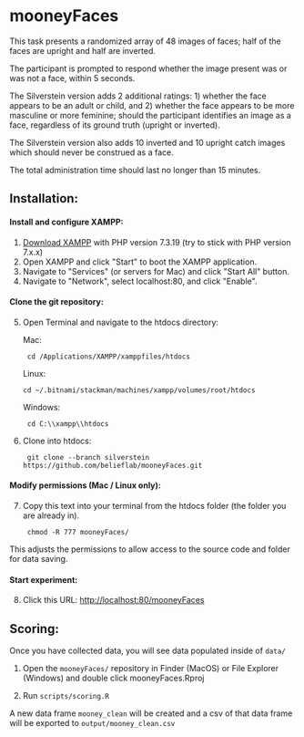 # mooneyFaces

This task presents a randomized array of 48 images of faces; half of the faces are upright and half are inverted.

The participant is prompted to respond whether the image present was or was not a face, within 5 seconds.

The Silverstein version adds 2 additional ratings:
    1) whether the face appears to be an adult or child, and
    2) whether the face appears to be more masculine or more feminine;
should the participant identifies an image as a face, regardless of its ground truth (upright or inverted).

The Silverstein version also adds 10 inverted and 10 upright catch images which should never be construed as a face.

The total administration time should last no longer than 15 minutes. 

## Installation:

#### Install and configure XAMPP:
1. [Download XAMPP](https://www.apachefriends.org/download.html) with PHP version 7.3.19 (try to stick with PHP version 7.x.x)
2. Open XAMPP and click "Start" to boot the XAMPP application.
3. Navigate to "Services" (or servers for Mac) and click "Start All" button.
4. Navigate to "Network", select localhost:80, and click "Enable".




#### Clone the git repository:
5. Open Terminal and navigate to the htdocs directory:

    Mac:

        cd /Applications/XAMPP/xamppfiles/htdocs

    Linux:
   
       cd ~/.bitnami/stackman/machines/xampp/volumes/root/htdocs
   
    Windows:

        cd C:\\xampp\\htdocs

6. Clone into htdocs:

        git clone --branch silverstein https://github.com/belieflab/mooneyFaces.git

#### Modify permissions (Mac / Linux only):
7. Copy this text into your terminal from the htdocs folder (the folder you are already in).

        chmod -R 777 mooneyFaces/

This adjusts the permissions to allow access to the source code and folder for data saving.

    
#### Start experiment:     

8. Click this URL: [http://localhost:80/mooneyFaces](http://localhost:80/mooneyFaces)




## Scoring:

Once you have collected data, you will see data populated inside of `data/`

1. Open the `mooneyFaces/` repository in Finder (MacOS) or File Explorer (Windows) and double click mooneyFaces.Rproj
   
2. Run `scripts/scoring.R`

A new data frame `mooney_clean` will be created and a csv of that data frame will be exported to `output/mooney_clean.csv`


